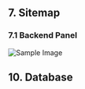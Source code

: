 ## 7. Sitemap

### 7.1 Backend Panel
![Sample Image](./images/admin_sitepmap_1.jpg)


## 10. Database
